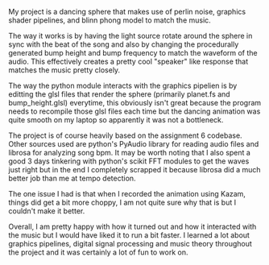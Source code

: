 My project is a dancing sphere that makes use of perlin noise, graphics shader pipelines, and blinn phong model to match the music.

The way it works is by having the light source rotate around the sphere in sync with the beat of the song and also by changing the procedurally generated bump height and bump frequency to match the waveform of the audio. This effectively creates a pretty cool "speaker" like response that matches the music pretty closely.

The way the python module interacts with the graphics pipelien is by editting the glsl files that render the sphere (primarily planet.fs and bump_height.glsl) everytime, this obviously isn't great because the program needs to recompile those glsl files each time but the dancing animation was quite smooth on my laptop so apparently it was not a bottleneck.

The project is of course heavily based on the assignment 6 codebase. Other sources used are python's PyAudio library for reading audio files and librosa for analyzing song bpm. It may be worth noting that I also spent a good 3 days tinkering with python's scikit FFT modules to get the waves just right but in the end I completely scrapped it because librosa did a much better job than me at tempo detection.

The one issue I had is that when I recorded the animation using Kazam, things did get a bit more choppy, I am not quite sure why that is but I couldn't make it better.

Overall, I am pretty happy with how it turned out and how it interacted with the music but I would have liked it to run a bit faster. I learned a lot about graphics pipelines, digital signal processing and music theory throughout the project and it was certainly a lot of fun to work on.
